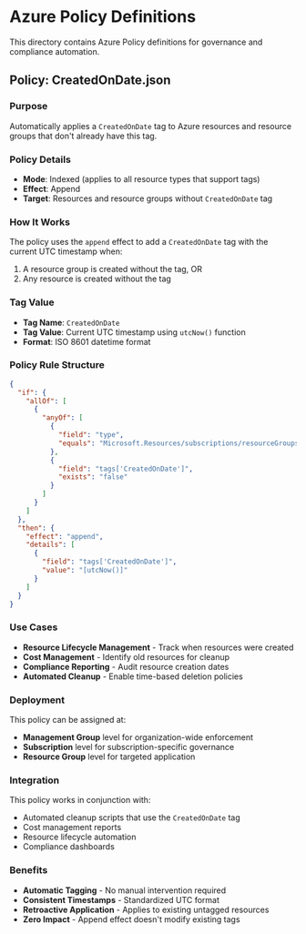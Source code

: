 # Azure Policy Definitions

This directory contains Azure Policy definitions for governance and compliance automation.

## Policy: CreatedOnDate.json

### Purpose
Automatically applies a `CreatedOnDate` tag to Azure resources and resource groups that don't already have this tag.

### Policy Details
- **Mode**: Indexed (applies to all resource types that support tags)
- **Effect**: Append
- **Target**: Resources and resource groups without `CreatedOnDate` tag

### How It Works
The policy uses the `append` effect to add a `CreatedOnDate` tag with the current UTC timestamp when:
1. A resource group is created without the tag, OR
2. Any resource is created without the tag

### Tag Value
- **Tag Name**: `CreatedOnDate`
- **Tag Value**: Current UTC timestamp using `utcNow()` function
- **Format**: ISO 8601 datetime format

### Policy Rule Structure
```json
{
  "if": {
    "allOf": [
      {
        "anyOf": [
          {
            "field": "type",
            "equals": "Microsoft.Resources/subscriptions/resourceGroups"
          },
          {
            "field": "tags['CreatedOnDate']",
            "exists": "false"
          }
        ]
      }
    ]
  },
  "then": {
    "effect": "append",
    "details": [
      {
        "field": "tags['CreatedOnDate']",
        "value": "[utcNow()]"
      }
    ]
  }
}
```

### Use Cases
- **Resource Lifecycle Management** - Track when resources were created
- **Cost Management** - Identify old resources for cleanup
- **Compliance Reporting** - Audit resource creation dates
- **Automated Cleanup** - Enable time-based deletion policies

### Deployment
This policy can be assigned at:
- **Management Group** level for organization-wide enforcement
- **Subscription** level for subscription-specific governance
- **Resource Group** level for targeted application

### Integration
This policy works in conjunction with:
- Automated cleanup scripts that use the `CreatedOnDate` tag
- Cost management reports
- Resource lifecycle automation
- Compliance dashboards

### Benefits
- **Automatic Tagging** - No manual intervention required
- **Consistent Timestamps** - Standardized UTC format
- **Retroactive Application** - Applies to existing untagged resources
- **Zero Impact** - Append effect doesn't modify existing tags